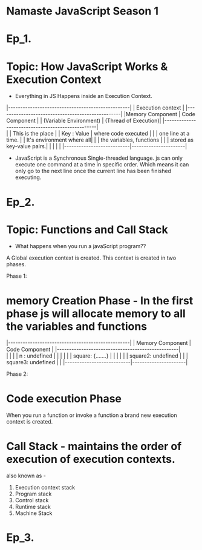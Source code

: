# Namaste JavaScript Season 1

# Ep_1.
# Topic: How JavaScript Works &  Execution Context
- Everything in JS Happens inside an Execution Context.

|--------------------------------------------------|
|            Execution context                     |
|--------------------------------------------------|
|Memory Component           |  Code Component      |
| (Variable Environment)    | (Thread of Execution)|
|--------------------------------------------------|                         
|                           | This is the place    |
|     Key : Value           | where code executed  | 
|                           |  one line at a time. |
| It's environment where all|                      |
|  the variables, functions |                      |
| stored as key-value pairs.|                      |
|                           |                      |
|---------------------------|----------------------|

- JavaScript is a Synchronous Single-threaded language.
 js can only execute one command at a time in specific order.
 Which means it can only go to the next line once the current line has been finished executing.

# Ep_2.

# Topic: Functions and Call Stack

- What happens when you run a javaScript program?? 

A Global execution context is created. This context is created in two phases.

Phase 1:

# memory Creation Phase - In the first phase js will allocate memory to all the variables and functions


|--------------------------------------------------|
|    Memory Component       |   Code Component     |
|--------------------------------------------------|                         
|                           |                      |
|  n : undefined            |                      | 
|                           |                      |
|  square: {.......}        |                      |
|                           |                      |
|  square2:  undefined      |                      |
|  square3: undefined       |                      |
|---------------------------|----------------------|

Phase 2:
# Code execution Phase 
When you run a function or invoke a function a brand new execution context is created.

# Call Stack - maintains the order of execution of execution contexts.
also known as -
1. Execution context stack
2. Program stack
3. Control stack
4. Runtime stack
5. Machine Stack

# Ep_3.